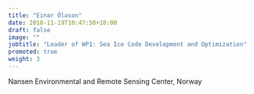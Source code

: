 ```yaml
---
title: "Einar Ólason"
date: 2018-11-19T10:47:58+10:00
draft: false
image: ""
jobtitle: "Leader of WP1: Sea Ice Code Development and Optimization"
promoted: true
weight: 3
---
```


Nansen Environmental and Remote Sensing Center, Norway
